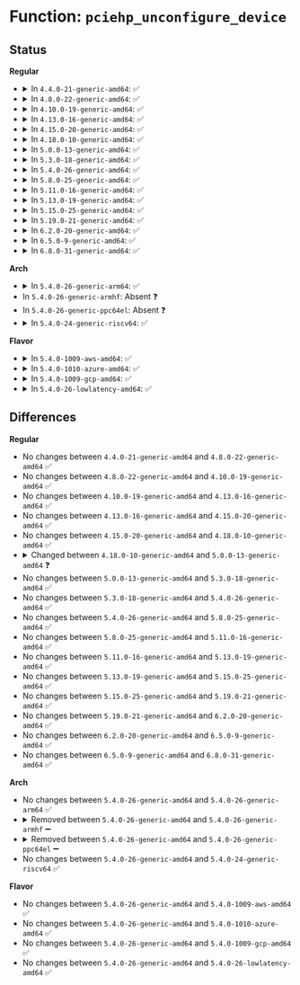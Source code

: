 # Function: <code>pciehp_unconfigure_device</code>

## Status
<b>Regular</b>
<ul>
<li>
<details>
<summary>In <code>4.4.0-21-generic-amd64</code>: ✅</summary>

```c
int pciehp_unconfigure_device(struct slot * p_slot)
```

```json
{
  "name": "pciehp_unconfigure_device",
  "collision_type": "Unique Global",
  "inline_type": "No",
  "funcs": [
    {
      "addr": 18446744071583367120,
      "name": "pciehp_unconfigure_device",
      "external": true,
      "loc": "drivers/pci/hotplug/pciehp_pci.c:76",
      "file": "drivers/pci/hotplug/pciehp_pci.c",
      "inline": "seen, unknown",
      "caller_inline": [],
      "caller_func": [
        "drivers/pci/hotplug/pciehp_ctrl.c:pciehp_disable_slot"
      ]
    }
  ],
  "symbols": [
    {
      "addr": 18446744071583367120,
      "name": "pciehp_unconfigure_device",
      "section": ".text",
      "bind": "STB_GLOBAL",
      "size": 416
    }
  ]
}
```
</details>
</li>
<li>
<details>
<summary>In <code>4.8.0-22-generic-amd64</code>: ✅</summary>

```c
int pciehp_unconfigure_device(struct slot * p_slot)
```

```json
{
  "name": "pciehp_unconfigure_device",
  "collision_type": "Unique Global",
  "inline_type": "No",
  "funcs": [
    {
      "addr": 18446744071583680416,
      "name": "pciehp_unconfigure_device",
      "external": true,
      "loc": "drivers/pci/hotplug/pciehp_pci.c:76",
      "file": "drivers/pci/hotplug/pciehp_pci.c",
      "inline": "seen, unknown",
      "caller_inline": [],
      "caller_func": [
        "drivers/pci/hotplug/pciehp_ctrl.c:pciehp_disable_slot"
      ]
    }
  ],
  "symbols": [
    {
      "addr": 18446744071583680416,
      "name": "pciehp_unconfigure_device",
      "section": ".text",
      "bind": "STB_GLOBAL",
      "size": 416
    }
  ]
}
```
</details>
</li>
<li>
<details>
<summary>In <code>4.10.0-19-generic-amd64</code>: ✅</summary>

```c
int pciehp_unconfigure_device(struct slot * p_slot)
```

```json
{
  "name": "pciehp_unconfigure_device",
  "collision_type": "Unique Global",
  "inline_type": "No",
  "funcs": [
    {
      "addr": 18446744071583818528,
      "name": "pciehp_unconfigure_device",
      "external": true,
      "loc": "drivers/pci/hotplug/pciehp_pci.c:76",
      "file": "drivers/pci/hotplug/pciehp_pci.c",
      "inline": "seen, unknown",
      "caller_inline": [],
      "caller_func": [
        "drivers/pci/hotplug/pciehp_ctrl.c:pciehp_disable_slot"
      ]
    }
  ],
  "symbols": [
    {
      "addr": 18446744071583818528,
      "name": "pciehp_unconfigure_device",
      "section": ".text",
      "bind": "STB_GLOBAL",
      "size": 416
    }
  ]
}
```
</details>
</li>
<li>
<details>
<summary>In <code>4.13.0-16-generic-amd64</code>: ✅</summary>

```c
int pciehp_unconfigure_device(struct slot * p_slot)
```

```json
{
  "name": "pciehp_unconfigure_device",
  "collision_type": "Unique Global",
  "inline_type": "No",
  "funcs": [
    {
      "addr": 18446744071583861488,
      "name": "pciehp_unconfigure_device",
      "external": true,
      "loc": "drivers/pci/hotplug/pciehp_pci.c:76",
      "file": "drivers/pci/hotplug/pciehp_pci.c",
      "inline": "seen, unknown",
      "caller_inline": [],
      "caller_func": [
        "drivers/pci/hotplug/pciehp_ctrl.c:pciehp_disable_slot"
      ]
    }
  ],
  "symbols": [
    {
      "addr": 18446744071583861488,
      "name": "pciehp_unconfigure_device",
      "section": ".text",
      "bind": "STB_GLOBAL",
      "size": 457
    }
  ]
}
```
</details>
</li>
<li>
<details>
<summary>In <code>4.15.0-20-generic-amd64</code>: ✅</summary>

```c
int pciehp_unconfigure_device(struct slot * p_slot)
```

```json
{
  "name": "pciehp_unconfigure_device",
  "collision_type": "Unique Global",
  "inline_type": "No",
  "funcs": [
    {
      "addr": 18446744071584125104,
      "name": "pciehp_unconfigure_device",
      "external": true,
      "loc": "drivers/pci/hotplug/pciehp_pci.c:79",
      "file": "drivers/pci/hotplug/pciehp_pci.c",
      "inline": "seen, unknown",
      "caller_inline": [],
      "caller_func": [
        "drivers/pci/hotplug/pciehp_ctrl.c:pciehp_disable_slot"
      ]
    }
  ],
  "symbols": [
    {
      "addr": 18446744071584125104,
      "name": "pciehp_unconfigure_device",
      "section": ".text",
      "bind": "STB_GLOBAL",
      "size": 457
    }
  ]
}
```
</details>
</li>
<li>
<details>
<summary>In <code>4.18.0-10-generic-amd64</code>: ✅</summary>

```c
int pciehp_unconfigure_device(struct slot * p_slot)
```

```json
{
  "name": "pciehp_unconfigure_device",
  "collision_type": "Unique Global",
  "inline_type": "No",
  "funcs": [
    {
      "addr": 18446744071584325648,
      "name": "pciehp_unconfigure_device",
      "external": true,
      "loc": "drivers/pci/hotplug/pciehp_pci.c:65",
      "file": "drivers/pci/hotplug/pciehp_pci.c",
      "inline": "seen, unknown",
      "caller_inline": [],
      "caller_func": [
        "drivers/pci/hotplug/pciehp_ctrl.c:pciehp_disable_slot"
      ]
    }
  ],
  "symbols": [
    {
      "addr": 18446744071584325648,
      "name": "pciehp_unconfigure_device",
      "section": ".text",
      "bind": "STB_GLOBAL",
      "size": 336
    }
  ]
}
```
</details>
</li>
<li>
<details>
<summary>In <code>5.0.0-13-generic-amd64</code>: ✅</summary>

```c
void pciehp_unconfigure_device(struct controller * ctrl, bool presence)
```

```json
{
  "name": "pciehp_unconfigure_device",
  "collision_type": "Unique Global",
  "inline_type": "No",
  "funcs": [
    {
      "addr": 18446744071584420688,
      "name": "pciehp_unconfigure_device",
      "external": true,
      "loc": "drivers/pci/hotplug/pciehp_pci.c:82",
      "file": "drivers/pci/hotplug/pciehp_pci.c",
      "inline": "seen, unknown",
      "caller_inline": [],
      "caller_func": [
        "drivers/pci/hotplug/pciehp_ctrl.c:pciehp_disable_slot"
      ]
    }
  ],
  "symbols": [
    {
      "addr": 18446744071584420688,
      "name": "pciehp_unconfigure_device",
      "section": ".text",
      "bind": "STB_GLOBAL",
      "size": 308
    }
  ]
}
```
</details>
</li>
<li>
<details>
<summary>In <code>5.3.0-18-generic-amd64</code>: ✅</summary>

```c
void pciehp_unconfigure_device(struct controller * ctrl, bool presence)
```

```json
{
  "name": "pciehp_unconfigure_device",
  "collision_type": "Unique Global",
  "inline_type": "No",
  "funcs": [
    {
      "addr": 18446744071584617152,
      "name": "pciehp_unconfigure_device",
      "external": true,
      "loc": "drivers/pci/hotplug/pciehp_pci.c:84",
      "file": "drivers/pci/hotplug/pciehp_pci.c",
      "inline": "seen, unknown",
      "caller_inline": [],
      "caller_func": [
        "drivers/pci/hotplug/pciehp_ctrl.c:pciehp_disable_slot"
      ]
    }
  ],
  "symbols": [
    {
      "addr": 18446744071584617152,
      "name": "pciehp_unconfigure_device",
      "section": ".text",
      "bind": "STB_GLOBAL",
      "size": 303
    }
  ]
}
```
</details>
</li>
<li>
<details>
<summary>In <code>5.4.0-26-generic-amd64</code>: ✅</summary>

```c
void pciehp_unconfigure_device(struct controller * ctrl, bool presence)
```

```json
{
  "name": "pciehp_unconfigure_device",
  "collision_type": "Unique Global",
  "inline_type": "No",
  "funcs": [
    {
      "addr": 18446744071584755136,
      "name": "pciehp_unconfigure_device",
      "external": true,
      "loc": "drivers/pci/hotplug/pciehp_pci.c:84",
      "file": "drivers/pci/hotplug/pciehp_pci.c",
      "inline": "seen, unknown",
      "caller_inline": [],
      "caller_func": [
        "drivers/pci/hotplug/pciehp_ctrl.c:pciehp_disable_slot"
      ]
    }
  ],
  "symbols": [
    {
      "addr": 18446744071584755136,
      "name": "pciehp_unconfigure_device",
      "section": ".text",
      "bind": "STB_GLOBAL",
      "size": 303
    }
  ]
}
```
</details>
</li>
<li>
<details>
<summary>In <code>5.8.0-25-generic-amd64</code>: ✅</summary>

```c
void pciehp_unconfigure_device(struct controller * ctrl, bool presence)
```

```json
{
  "name": "pciehp_unconfigure_device",
  "collision_type": "Unique Global",
  "inline_type": "No",
  "funcs": [
    {
      "addr": 18446744071585446208,
      "name": "pciehp_unconfigure_device",
      "external": true,
      "loc": "drivers/pci/hotplug/pciehp_pci.c:84",
      "file": "drivers/pci/hotplug/pciehp_pci.c",
      "inline": "seen, unknown",
      "caller_inline": [],
      "caller_func": [
        "drivers/pci/hotplug/pciehp_ctrl.c:pciehp_disable_slot"
      ]
    }
  ],
  "symbols": [
    {
      "addr": 18446744071585446208,
      "name": "pciehp_unconfigure_device",
      "section": ".text",
      "bind": "STB_GLOBAL",
      "size": 301
    }
  ]
}
```
</details>
</li>
<li>
<details>
<summary>In <code>5.11.0-16-generic-amd64</code>: ✅</summary>

```c
void pciehp_unconfigure_device(struct controller * ctrl, bool presence)
```

```json
{
  "name": "pciehp_unconfigure_device",
  "collision_type": "Unique Global",
  "inline_type": "No",
  "funcs": [
    {
      "addr": 18446744071585594560,
      "name": "pciehp_unconfigure_device",
      "external": true,
      "loc": "drivers/pci/hotplug/pciehp_pci.c:84",
      "file": "drivers/pci/hotplug/pciehp_pci.c",
      "inline": "seen, unknown",
      "caller_inline": [],
      "caller_func": [
        "drivers/pci/hotplug/pciehp_ctrl.c:pciehp_disable_slot"
      ]
    }
  ],
  "symbols": [
    {
      "addr": 18446744071585594560,
      "name": "pciehp_unconfigure_device",
      "section": ".text",
      "bind": "STB_GLOBAL",
      "size": 301
    }
  ]
}
```
</details>
</li>
<li>
<details>
<summary>In <code>5.13.0-19-generic-amd64</code>: ✅</summary>

```c
void pciehp_unconfigure_device(struct controller * ctrl, bool presence)
```

```json
{
  "name": "pciehp_unconfigure_device",
  "collision_type": "Unique Global",
  "inline_type": "No",
  "funcs": [
    {
      "addr": 18446744071585472960,
      "name": "pciehp_unconfigure_device",
      "external": true,
      "loc": "drivers/pci/hotplug/pciehp_pci.c:84",
      "file": "drivers/pci/hotplug/pciehp_pci.c",
      "inline": "seen, unknown",
      "caller_inline": [],
      "caller_func": [
        "drivers/pci/hotplug/pciehp_ctrl.c:pciehp_disable_slot"
      ]
    }
  ],
  "symbols": [
    {
      "addr": 18446744071585472960,
      "name": "pciehp_unconfigure_device",
      "section": ".text",
      "bind": "STB_GLOBAL",
      "size": 301
    }
  ]
}
```
</details>
</li>
<li>
<details>
<summary>In <code>5.15.0-25-generic-amd64</code>: ✅</summary>

```c
void pciehp_unconfigure_device(struct controller * ctrl, bool presence)
```

```json
{
  "name": "pciehp_unconfigure_device",
  "collision_type": "Unique Global",
  "inline_type": "No",
  "funcs": [
    {
      "addr": 18446744071585939200,
      "name": "pciehp_unconfigure_device",
      "external": true,
      "loc": "drivers/pci/hotplug/pciehp_pci.c:84",
      "file": "drivers/pci/hotplug/pciehp_pci.c",
      "inline": "seen, unknown",
      "caller_inline": [],
      "caller_func": [
        "drivers/pci/hotplug/pciehp_ctrl.c:pciehp_disable_slot"
      ]
    }
  ],
  "symbols": [
    {
      "addr": 18446744071585939200,
      "name": "pciehp_unconfigure_device",
      "section": ".text",
      "bind": "STB_GLOBAL",
      "size": 301
    }
  ]
}
```
</details>
</li>
<li>
<details>
<summary>In <code>5.19.0-21-generic-amd64</code>: ✅</summary>

```c
void pciehp_unconfigure_device(struct controller * ctrl, bool presence)
```

```json
{
  "name": "pciehp_unconfigure_device",
  "collision_type": "Unique Global",
  "inline_type": "No",
  "funcs": [
    {
      "addr": 18446744071587142240,
      "name": "pciehp_unconfigure_device",
      "external": true,
      "loc": "drivers/pci/hotplug/pciehp_pci.c:84",
      "file": "drivers/pci/hotplug/pciehp_pci.c",
      "inline": "seen, unknown",
      "caller_inline": [],
      "caller_func": [
        "drivers/pci/hotplug/pciehp_ctrl.c:pciehp_disable_slot"
      ]
    }
  ],
  "symbols": [
    {
      "addr": 18446744071587142240,
      "name": "pciehp_unconfigure_device",
      "section": ".text",
      "bind": "STB_GLOBAL",
      "size": 327
    }
  ]
}
```
</details>
</li>
<li>
<details>
<summary>In <code>6.2.0-20-generic-amd64</code>: ✅</summary>

```c
void pciehp_unconfigure_device(struct controller * ctrl, bool presence)
```

```json
{
  "name": "pciehp_unconfigure_device",
  "collision_type": "Unique Global",
  "inline_type": "No",
  "funcs": [
    {
      "addr": 18446744071588346480,
      "name": "pciehp_unconfigure_device",
      "external": true,
      "loc": "drivers/pci/hotplug/pciehp_pci.c:84",
      "file": "drivers/pci/hotplug/pciehp_pci.c",
      "inline": "seen, unknown",
      "caller_inline": [],
      "caller_func": [
        "drivers/pci/hotplug/pciehp_ctrl.c:pciehp_disable_slot"
      ]
    }
  ],
  "symbols": [
    {
      "addr": 18446744071588346480,
      "name": "pciehp_unconfigure_device",
      "section": ".text",
      "bind": "STB_GLOBAL",
      "size": 327
    }
  ]
}
```
</details>
</li>
<li>
<details>
<summary>In <code>6.5.0-9-generic-amd64</code>: ✅</summary>

```c
void pciehp_unconfigure_device(struct controller * ctrl, bool presence)
```

```json
{
  "name": "pciehp_unconfigure_device",
  "collision_type": "Unique Global",
  "inline_type": "No",
  "funcs": [
    {
      "addr": 18446744071588622704,
      "name": "pciehp_unconfigure_device",
      "external": true,
      "loc": "drivers/pci/hotplug/pciehp_pci.c:91",
      "file": "drivers/pci/hotplug/pciehp_pci.c",
      "inline": "seen, unknown",
      "caller_inline": [],
      "caller_func": [
        "drivers/pci/hotplug/pciehp_ctrl.c:pciehp_disable_slot"
      ]
    }
  ],
  "symbols": [
    {
      "addr": 18446744071588622704,
      "name": "pciehp_unconfigure_device",
      "section": ".text",
      "bind": "STB_GLOBAL",
      "size": 357
    }
  ]
}
```
</details>
</li>
<li>
<details>
<summary>In <code>6.8.0-31-generic-amd64</code>: ✅</summary>

```c
void pciehp_unconfigure_device(struct controller * ctrl, bool presence)
```

```json
{
  "name": "pciehp_unconfigure_device",
  "collision_type": "Unique Global",
  "inline_type": "No",
  "funcs": [
    {
      "addr": 18446744071588922880,
      "name": "pciehp_unconfigure_device",
      "external": true,
      "loc": "drivers/pci/hotplug/pciehp_pci.c:91",
      "file": "drivers/pci/hotplug/pciehp_pci.c",
      "inline": "seen, unknown",
      "caller_inline": [],
      "caller_func": [
        "drivers/pci/hotplug/pciehp_ctrl.c:pciehp_disable_slot"
      ]
    }
  ],
  "symbols": [
    {
      "addr": 18446744071588922880,
      "name": "pciehp_unconfigure_device",
      "section": ".text",
      "bind": "STB_GLOBAL",
      "size": 357
    }
  ]
}
```
</details>
</li>
</ul>
<b>Arch</b>
<ul>
<li>
<details>
<summary>In <code>5.4.0-26-generic-arm64</code>: ✅</summary>

```c
void pciehp_unconfigure_device(struct controller * ctrl, bool presence)
```

```json
{
  "name": "pciehp_unconfigure_device",
  "collision_type": "Unique Global",
  "inline_type": "No",
  "funcs": [
    {
      "addr": 18446603336497018512,
      "name": "pciehp_unconfigure_device",
      "external": true,
      "loc": "drivers/pci/hotplug/pciehp_pci.c:84",
      "file": "drivers/pci/hotplug/pciehp_pci.c",
      "inline": "seen, unknown",
      "caller_inline": [],
      "caller_func": [
        "drivers/pci/hotplug/pciehp_ctrl.c:pciehp_disable_slot"
      ]
    }
  ],
  "symbols": [
    {
      "addr": 18446603336497018512,
      "name": "pciehp_unconfigure_device",
      "section": ".text",
      "bind": "STB_GLOBAL",
      "size": 340
    }
  ]
}
```
</details>
</li>
<li>
In <code>5.4.0-26-generic-armhf</code>: Absent ❓
</li>
<li>
In <code>5.4.0-26-generic-ppc64el</code>: Absent ❓
</li>
<li>
<details>
<summary>In <code>5.4.0-24-generic-riscv64</code>: ✅</summary>

```c
void pciehp_unconfigure_device(struct controller * ctrl, bool presence)
```

```json
{
  "name": "pciehp_unconfigure_device",
  "collision_type": "Unique Global",
  "inline_type": "No",
  "funcs": [
    {
      "addr": 18446743936275677872,
      "name": "pciehp_unconfigure_device",
      "external": true,
      "loc": "drivers/pci/hotplug/pciehp_pci.c:84",
      "file": "drivers/pci/hotplug/pciehp_pci.c",
      "inline": "seen, unknown",
      "caller_inline": [],
      "caller_func": [
        "drivers/pci/hotplug/pciehp_ctrl.c:pciehp_disable_slot"
      ]
    }
  ],
  "symbols": [
    {
      "addr": 18446743936275677872,
      "name": "pciehp_unconfigure_device",
      "section": ".text",
      "bind": "STB_GLOBAL",
      "size": 288
    }
  ]
}
```
</details>
</li>
</ul>
<b>Flavor</b>
<ul>
<li>
<details>
<summary>In <code>5.4.0-1009-aws-amd64</code>: ✅</summary>

```c
void pciehp_unconfigure_device(struct controller * ctrl, bool presence)
```

```json
{
  "name": "pciehp_unconfigure_device",
  "collision_type": "Unique Global",
  "inline_type": "No",
  "funcs": [
    {
      "addr": 18446744071584703952,
      "name": "pciehp_unconfigure_device",
      "external": true,
      "loc": "drivers/pci/hotplug/pciehp_pci.c:84",
      "file": "drivers/pci/hotplug/pciehp_pci.c",
      "inline": "seen, unknown",
      "caller_inline": [],
      "caller_func": [
        "drivers/pci/hotplug/pciehp_ctrl.c:pciehp_disable_slot"
      ]
    }
  ],
  "symbols": [
    {
      "addr": 18446744071584703952,
      "name": "pciehp_unconfigure_device",
      "section": ".text",
      "bind": "STB_GLOBAL",
      "size": 303
    }
  ]
}
```
</details>
</li>
<li>
<details>
<summary>In <code>5.4.0-1010-azure-amd64</code>: ✅</summary>

```c
void pciehp_unconfigure_device(struct controller * ctrl, bool presence)
```

```json
{
  "name": "pciehp_unconfigure_device",
  "collision_type": "Unique Global",
  "inline_type": "No",
  "funcs": [
    {
      "addr": 18446744071584634720,
      "name": "pciehp_unconfigure_device",
      "external": true,
      "loc": "drivers/pci/hotplug/pciehp_pci.c:84",
      "file": "drivers/pci/hotplug/pciehp_pci.c",
      "inline": "seen, unknown",
      "caller_inline": [],
      "caller_func": [
        "drivers/pci/hotplug/pciehp_ctrl.c:pciehp_disable_slot"
      ]
    }
  ],
  "symbols": [
    {
      "addr": 18446744071584634720,
      "name": "pciehp_unconfigure_device",
      "section": ".text",
      "bind": "STB_GLOBAL",
      "size": 303
    }
  ]
}
```
</details>
</li>
<li>
<details>
<summary>In <code>5.4.0-1009-gcp-amd64</code>: ✅</summary>

```c
void pciehp_unconfigure_device(struct controller * ctrl, bool presence)
```

```json
{
  "name": "pciehp_unconfigure_device",
  "collision_type": "Unique Global",
  "inline_type": "No",
  "funcs": [
    {
      "addr": 18446744071584705296,
      "name": "pciehp_unconfigure_device",
      "external": true,
      "loc": "drivers/pci/hotplug/pciehp_pci.c:84",
      "file": "drivers/pci/hotplug/pciehp_pci.c",
      "inline": "seen, unknown",
      "caller_inline": [],
      "caller_func": [
        "drivers/pci/hotplug/pciehp_ctrl.c:pciehp_disable_slot"
      ]
    }
  ],
  "symbols": [
    {
      "addr": 18446744071584705296,
      "name": "pciehp_unconfigure_device",
      "section": ".text",
      "bind": "STB_GLOBAL",
      "size": 303
    }
  ]
}
```
</details>
</li>
<li>
<details>
<summary>In <code>5.4.0-26-lowlatency-amd64</code>: ✅</summary>

```c
void pciehp_unconfigure_device(struct controller * ctrl, bool presence)
```

```json
{
  "name": "pciehp_unconfigure_device",
  "collision_type": "Unique Global",
  "inline_type": "No",
  "funcs": [
    {
      "addr": 18446744071584812944,
      "name": "pciehp_unconfigure_device",
      "external": true,
      "loc": "drivers/pci/hotplug/pciehp_pci.c:84",
      "file": "drivers/pci/hotplug/pciehp_pci.c",
      "inline": "seen, unknown",
      "caller_inline": [],
      "caller_func": [
        "drivers/pci/hotplug/pciehp_ctrl.c:pciehp_disable_slot"
      ]
    }
  ],
  "symbols": [
    {
      "addr": 18446744071584812944,
      "name": "pciehp_unconfigure_device",
      "section": ".text",
      "bind": "STB_GLOBAL",
      "size": 303
    }
  ]
}
```
</details>
</li>
</ul>

## Differences
<b>Regular</b>
<ul>
<li>
No changes between <code>4.4.0-21-generic-amd64</code> and <code>4.8.0-22-generic-amd64</code> ✅
</li>
<li>
No changes between <code>4.8.0-22-generic-amd64</code> and <code>4.10.0-19-generic-amd64</code> ✅
</li>
<li>
No changes between <code>4.10.0-19-generic-amd64</code> and <code>4.13.0-16-generic-amd64</code> ✅
</li>
<li>
No changes between <code>4.13.0-16-generic-amd64</code> and <code>4.15.0-20-generic-amd64</code> ✅
</li>
<li>
No changes between <code>4.15.0-20-generic-amd64</code> and <code>4.18.0-10-generic-amd64</code> ✅
</li>
<li>
<details>
<summary>Changed between <code>4.18.0-10-generic-amd64</code> and <code>5.0.0-13-generic-amd64</code> ❓</summary>
<ul>
<li>
<b>Param added. </b>
<code>struct controller * ctrl</code>
</li>
<li>
<b>Param added. </b>
<code>bool presence</code>
</li>
<li>
<b>Param removed. </b>
<code>struct slot * p_slot</code>
</li>
<li>
<b>Return type changed. </b>
<code>int</code> ➡️ <code>void</code>
</li>
</ul>
</details>
</li>
<li>
No changes between <code>5.0.0-13-generic-amd64</code> and <code>5.3.0-18-generic-amd64</code> ✅
</li>
<li>
No changes between <code>5.3.0-18-generic-amd64</code> and <code>5.4.0-26-generic-amd64</code> ✅
</li>
<li>
No changes between <code>5.4.0-26-generic-amd64</code> and <code>5.8.0-25-generic-amd64</code> ✅
</li>
<li>
No changes between <code>5.8.0-25-generic-amd64</code> and <code>5.11.0-16-generic-amd64</code> ✅
</li>
<li>
No changes between <code>5.11.0-16-generic-amd64</code> and <code>5.13.0-19-generic-amd64</code> ✅
</li>
<li>
No changes between <code>5.13.0-19-generic-amd64</code> and <code>5.15.0-25-generic-amd64</code> ✅
</li>
<li>
No changes between <code>5.15.0-25-generic-amd64</code> and <code>5.19.0-21-generic-amd64</code> ✅
</li>
<li>
No changes between <code>5.19.0-21-generic-amd64</code> and <code>6.2.0-20-generic-amd64</code> ✅
</li>
<li>
No changes between <code>6.2.0-20-generic-amd64</code> and <code>6.5.0-9-generic-amd64</code> ✅
</li>
<li>
No changes between <code>6.5.0-9-generic-amd64</code> and <code>6.8.0-31-generic-amd64</code> ✅
</li>
</ul>
<b>Arch</b>
<ul>
<li>
No changes between <code>5.4.0-26-generic-amd64</code> and <code>5.4.0-26-generic-arm64</code> ✅
</li>
<li>
<details>
<summary>Removed between <code>5.4.0-26-generic-amd64</code> and <code>5.4.0-26-generic-armhf</code> ➖</summary>

```c
void pciehp_unconfigure_device(struct controller * ctrl, bool presence)
```
</details>
</li>
<li>
<details>
<summary>Removed between <code>5.4.0-26-generic-amd64</code> and <code>5.4.0-26-generic-ppc64el</code> ➖</summary>

```c
void pciehp_unconfigure_device(struct controller * ctrl, bool presence)
```
</details>
</li>
<li>
No changes between <code>5.4.0-26-generic-amd64</code> and <code>5.4.0-24-generic-riscv64</code> ✅
</li>
</ul>
<b>Flavor</b>
<ul>
<li>
No changes between <code>5.4.0-26-generic-amd64</code> and <code>5.4.0-1009-aws-amd64</code> ✅
</li>
<li>
No changes between <code>5.4.0-26-generic-amd64</code> and <code>5.4.0-1010-azure-amd64</code> ✅
</li>
<li>
No changes between <code>5.4.0-26-generic-amd64</code> and <code>5.4.0-1009-gcp-amd64</code> ✅
</li>
<li>
No changes between <code>5.4.0-26-generic-amd64</code> and <code>5.4.0-26-lowlatency-amd64</code> ✅
</li>
</ul>
